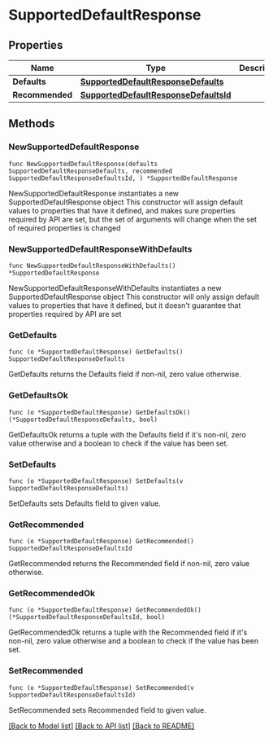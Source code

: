 # SupportedDefaultResponse

## Properties

Name | Type | Description | Notes
------------ | ------------- | ------------- | -------------
**Defaults** | [**SupportedDefaultResponseDefaults**](SupportedDefaultResponseDefaults.md) |  | 
**Recommended** | [**SupportedDefaultResponseDefaultsId**](SupportedDefaultResponseDefaultsId.md) |  | 

## Methods

### NewSupportedDefaultResponse

`func NewSupportedDefaultResponse(defaults SupportedDefaultResponseDefaults, recommended SupportedDefaultResponseDefaultsId, ) *SupportedDefaultResponse`

NewSupportedDefaultResponse instantiates a new SupportedDefaultResponse object
This constructor will assign default values to properties that have it defined,
and makes sure properties required by API are set, but the set of arguments
will change when the set of required properties is changed

### NewSupportedDefaultResponseWithDefaults

`func NewSupportedDefaultResponseWithDefaults() *SupportedDefaultResponse`

NewSupportedDefaultResponseWithDefaults instantiates a new SupportedDefaultResponse object
This constructor will only assign default values to properties that have it defined,
but it doesn't guarantee that properties required by API are set

### GetDefaults

`func (o *SupportedDefaultResponse) GetDefaults() SupportedDefaultResponseDefaults`

GetDefaults returns the Defaults field if non-nil, zero value otherwise.

### GetDefaultsOk

`func (o *SupportedDefaultResponse) GetDefaultsOk() (*SupportedDefaultResponseDefaults, bool)`

GetDefaultsOk returns a tuple with the Defaults field if it's non-nil, zero value otherwise
and a boolean to check if the value has been set.

### SetDefaults

`func (o *SupportedDefaultResponse) SetDefaults(v SupportedDefaultResponseDefaults)`

SetDefaults sets Defaults field to given value.


### GetRecommended

`func (o *SupportedDefaultResponse) GetRecommended() SupportedDefaultResponseDefaultsId`

GetRecommended returns the Recommended field if non-nil, zero value otherwise.

### GetRecommendedOk

`func (o *SupportedDefaultResponse) GetRecommendedOk() (*SupportedDefaultResponseDefaultsId, bool)`

GetRecommendedOk returns a tuple with the Recommended field if it's non-nil, zero value otherwise
and a boolean to check if the value has been set.

### SetRecommended

`func (o *SupportedDefaultResponse) SetRecommended(v SupportedDefaultResponseDefaultsId)`

SetRecommended sets Recommended field to given value.



[[Back to Model list]](../README.md#documentation-for-models) [[Back to API list]](../README.md#documentation-for-api-endpoints) [[Back to README]](../README.md)


